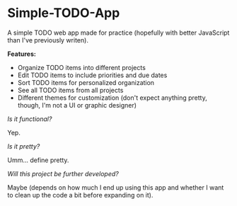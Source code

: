 # Simple-TODO-App
A simple TODO web app made for practice (hopefully with better JavaScript than I've previously writen).

<b>Features:</b>
- Organize TODO items into different projects
- Edit TODO items to include priorities and due dates
- Sort TODO items for personalized organization
- See all TODO items from all projects
- Different themes for customization (don't expect anything pretty, though, I'm not a UI or graphic designer)

<i>Is it functional?</i>

Yep.

<i>Is it pretty?</I>

Umm... define pretty.

<i>Will this project be further developed?</i>

Maybe (depends on how much I end up using this app and whether I want to clean up the code a bit before expanding on it).
